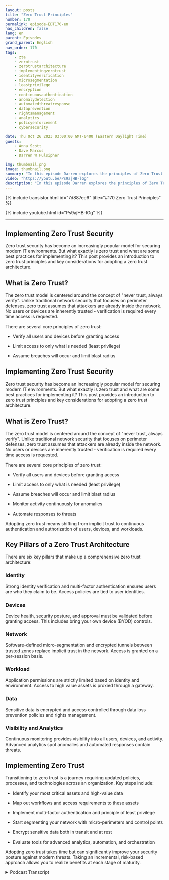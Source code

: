 ```yaml
---
layout: posts
title: "Zero Trust Principles"
number: 170
permalink: episode-EDT170-en
has_children: false
lang: en
parent: Episodes
grand_parent: English
nav_order: 170
tags:
    - zta
    - zerotrust
    - zerotrustarchitecture
    - implementingzerotrust
    - identityverification
    - microsegmentation
    - leastprivilege
    - encryption
    - continuousauthentication
    - anomalydetection
    - automatedthreatresponse
    - dataprevention
    - rightsmanagement
    - analytics
    - policyenforcement
    - cybersecurity

date: Thu Oct 26 2023 03:00:00 GMT-0400 (Eastern Daylight Time)
guests:
    - Anna Scott
    - Dave Marcus
    - Darren W Pulsipher

img: thumbnail.png
image: thumbnail.png
summary: "In this episode Darren explores the principles of Zero Trust architecture with special guest David Marcus, Senior Security Architect, and returning guest Dr. Anna Scott"
video: "https://youtu.be/Ps9ajHB-lGg"
description: "In this episode Darren explores the principles of Zero Trust architecture with special guest David Marcus, Senior Security Architect, and returning guest Dr. Anna Scott"
---
```


<div>
{% include transistor.html id="7d887ec6" title="#170 Zero Trust Principles" %}

{% include youtube.html id="Ps9ajHB-lGg" %}
</div>

---

## Implementing Zero Trust Security

Zero trust security has become an increasingly popular model for securing modern IT environments. But what exactly is zero trust and what are some best practices for implementing it? This post provides an introduction to zero trust principles and key considerations for adopting a zero trust architecture.

## What is Zero Trust?

The zero trust model is centered around the concept of "never trust, always verify". Unlike traditional network security that focuses on perimeter defenses, zero trust assumes that attackers are already inside the network. No users or devices are inherently trusted - verification is required every time access is requested.

There are several core principles of zero trust:

- Verify all users and devices before granting access

- Limit access to only what is needed (least privilege)

- Assume breaches will occur and limit blast radius

## Implementing Zero Trust Security

Zero trust security has become an increasingly popular model for securing modern IT environments. But what exactly is zero trust and what are some best practices for implementing it? This post provides an introduction to zero trust principles and key considerations for adopting a zero trust architecture.

## What is Zero Trust?

The zero trust model is centered around the concept of "never trust, always verify". Unlike traditional network security that focuses on perimeter defenses, zero trust assumes that attackers are already inside the network. No users or devices are inherently trusted - verification is required every time access is requested.

There are several core principles of zero trust:

* Verify all users and devices before granting access

* Limit access to only what is needed (least privilege)

* Assume breaches will occur and limit blast radius

* Monitor activity continuously for anomalies

* Automate responses to threats

Adopting zero trust means shifting from implicit trust to continuous authentication and authorization of users, devices, and workloads.

## Key Pillars of a Zero Trust Architecture

There are six key pillars that make up a comprehensive zero trust architecture:

### Identity

Strong identity verification and multi-factor authentication ensures users are who they claim to be. Access policies are tied to user identities.

### Devices

Device health, security posture, and approval must be validated before granting access. This includes bring your own device (BYOD) controls.

### Network

Software-defined micro-segmentation and encrypted tunnels between trusted zones replace implicit trust in the network. Access is granted on a per-session basis.

### Workload

Application permissions are strictly limited based on identity and environment. Access to high value assets is proxied through a gateway.

### Data

Sensitive data is encrypted and access controlled through data loss prevention policies and rights management.

### Visibility and Analytics

Continuous monitoring provides visibility into all users, devices, and activity. Advanced analytics spot anomalies and automated responses contain threats.

## Implementing Zero Trust

Transitioning to zero trust is a journey requiring updated policies, processes, and technologies across an organization. Key steps include:

* Identify your most critical assets and high-value data

* Map out workflows and access requirements to these assets

* Implement multi-factor authentication and principle of least privilege

* Start segmenting your network with micro-perimeters and control points

* Encrypt sensitive data both in transit and at rest

* Evaluate tools for advanced analytics, automation, and orchestration

Adopting zero trust takes time but can significantly improve your security posture against modern threats. Taking an incremental, risk-based approach allows you to realize benefits at each stage of maturity.



<details>
<summary> Podcast Transcript </summary>

<p></p>

</details>
